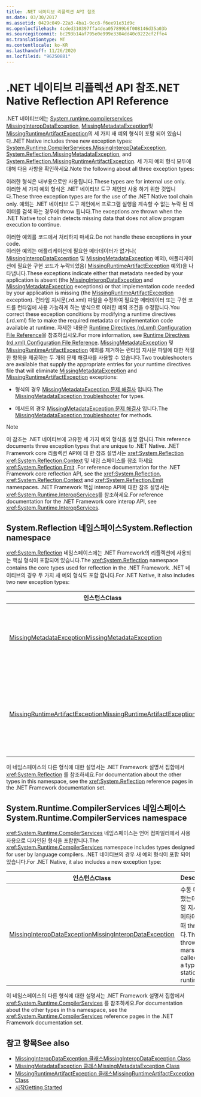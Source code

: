 ```yaml
---
title: .NET 네이티브 리플렉션 API 참조
ms.date: 03/30/2017
ms.assetid: 0429c049-22a3-4ba1-9cc8-f6ee91e31d9c
ms.openlocfilehash: 4cded310397ffa4dea057899b6f008146d35a03b
ms.sourcegitcommit: bc293b14af795e0e999e3304dd40c0222cf2ffe4
ms.translationtype: MT
ms.contentlocale: ko-KR
ms.lasthandoff: 11/26/2020
ms.locfileid: "96250881"
---
```

# <a name="net-native-reflection-api-reference"></a><span data-ttu-id="37a0f-102">.NET 네이티브 리플렉션 API 참조</span><span class="sxs-lookup"><span data-stu-id="37a0f-102">.NET Native Reflection API Reference</span></span>

<span data-ttu-id="37a0f-103">.NET 네이티브에는 [System.runtime.compilerservices MissingInteropDataException](missinginteropdataexception-class-net-native.md), [MissingMetadataException](missingmetadataexception-class-net-native.md)및 [MissingRuntimeArtifactException](missingruntimeartifactexception-class-net-native.md)의 세 가지 새 예외 형식이 포함 되어 있습니다.</span><span class="sxs-lookup"><span data-stu-id="37a0f-103">.NET Native includes three new exception types: [System.Runtime.CompilerServices.MissingInteropDataException](missinginteropdataexception-class-net-native.md), [System.Reflection.MissingMetadataException](missingmetadataexception-class-net-native.md), and [System.Reflection.MissingRuntimeArtifactException](missingruntimeartifactexception-class-net-native.md).</span></span> <span data-ttu-id="37a0f-104">세 가지 예외 형식 모두에 대해 다음 사항을 확인하세요.</span><span class="sxs-lookup"><span data-stu-id="37a0f-104">Note the following about all three exception types:</span></span>  
  
 <span data-ttu-id="37a0f-105">이러한 형식은 내부용으로만 사용됩니다.</span><span class="sxs-lookup"><span data-stu-id="37a0f-105">These types are for internal use only.</span></span>  
 <span data-ttu-id="37a0f-106">이러한 세 가지 예외 형식은 .NET 네이티브 도구 체인만 사용 하기 위한 것입니다.</span><span class="sxs-lookup"><span data-stu-id="37a0f-106">These three exception types are for the use of the .NET Native tool chain only.</span></span> <span data-ttu-id="37a0f-107">예외는 .NET 네이티브 도구 체인에서 프로그램 실행을 계속할 수 없는 누락 된 데이터를 검색 하는 경우에 throw 됩니다.</span><span class="sxs-lookup"><span data-stu-id="37a0f-107">The exceptions are thrown when the .NET Native tool chain detects missing data that does not allow program execution to continue.</span></span>  
  
 <span data-ttu-id="37a0f-108">이러한 예외를 코드에서 처리하지 마세요.</span><span class="sxs-lookup"><span data-stu-id="37a0f-108">Do not handle these exceptions in your code.</span></span>  
 <span data-ttu-id="37a0f-109">이러한 예외는 애플리케이션에 필요한 메타데이터가 없거나( [MissingInteropDataException](missinginteropdataexception-class-net-native.md) 및 [MissingMetadataException](missingmetadataexception-class-net-native.md) 예외), 애플리케이션에 필요한 구현 코드가 누락되었음( [MissingRuntimeArtifactException](missingruntimeartifactexception-class-net-native.md) 예외)을 나타냅니다.</span><span class="sxs-lookup"><span data-stu-id="37a0f-109">These exceptions indicate either that metadata needed by your application is absent (the [MissingInteropDataException](missinginteropdataexception-class-net-native.md) and [MissingMetadataException](missingmetadataexception-class-net-native.md) exceptions) or that implementation code needed by your application is missing (the [MissingRuntimeArtifactException](missingruntimeartifactexception-class-net-native.md) exception).</span></span> <span data-ttu-id="37a0f-110">런타임 지시문(.rd.xml) 파일을 수정하여 필요한 메타데이터 또는 구현 코드를 런타임에 사용 가능하게 하는 방식으로 이러한 예외 조건을 수정합니다.</span><span class="sxs-lookup"><span data-stu-id="37a0f-110">You correct these exception conditions by modifying a runtime directives (.rd.xml) file to make the required metadata or implementation code available at runtime.</span></span> <span data-ttu-id="37a0f-111">자세한 내용은 [Runtime Directives (rd.xml) Configuration File Reference](runtime-directives-rd-xml-configuration-file-reference.md)을 참조하십시오.</span><span class="sxs-lookup"><span data-stu-id="37a0f-111">For more information, see [Runtime Directives (rd.xml) Configuration File Reference](runtime-directives-rd-xml-configuration-file-reference.md).</span></span> <span data-ttu-id="37a0f-112">[MissingMetadataException](missingmetadataexception-class-net-native.md) 및 [MissingRuntimeArtifactException](missingruntimeartifactexception-class-net-native.md) 예외를 제거하는 런타임 지시문 파일에 대한 적절한 항목을 제공하는 두 개의 문제 해결사를 사용할 수 있습니다.</span><span class="sxs-lookup"><span data-stu-id="37a0f-112">Two troubleshooters are available that supply the appropriate entries for your runtime directives file that will eliminate [MissingMetadataException](missingmetadataexception-class-net-native.md) and [MissingRuntimeArtifactException](missingruntimeartifactexception-class-net-native.md) exceptions:</span></span>  
  
- <span data-ttu-id="37a0f-113">형식의 경우 [MissingMetadataException 문제 해결사](https://dotnet.github.io/native/troubleshooter/type.html) 입니다.</span><span class="sxs-lookup"><span data-stu-id="37a0f-113">The [MissingMetadataException troubleshooter](https://dotnet.github.io/native/troubleshooter/type.html) for types.</span></span>  
  
- <span data-ttu-id="37a0f-114">메서드의 경우 [MissingMetadataException 문제 해결사](https://dotnet.github.io/native/troubleshooter/method.html) 입니다.</span><span class="sxs-lookup"><span data-stu-id="37a0f-114">The [MissingMetadataException troubleshooter](https://dotnet.github.io/native/troubleshooter/method.html) for methods.</span></span>  
  
> [!NOTE]
> <span data-ttu-id="37a0f-115">이 참조는 .NET 네이티브에 고유한 세 가지 예외 형식을 설명 합니다.</span><span class="sxs-lookup"><span data-stu-id="37a0f-115">This reference documents three exception types that are unique to .NET Native.</span></span> <span data-ttu-id="37a0f-116">.NET Framework core 리플렉션 API에 대 한 참조 설명서는 <xref:System.Reflection> <xref:System.Reflection.Context> 및 네임 스페이스를 참조 하세요 <xref:System.Reflection.Emit> .</span><span class="sxs-lookup"><span data-stu-id="37a0f-116">For reference documentation for the .NET Framework core reflection API, see the <xref:System.Reflection>, <xref:System.Reflection.Context> and <xref:System.Reflection.Emit> namespaces.</span></span> <span data-ttu-id="37a0f-117">.NET Framework 핵심 interop API에 대한 참조 설명서는 <xref:System.Runtime.InteropServices>를 참조하세요.</span><span class="sxs-lookup"><span data-stu-id="37a0f-117">For reference documentation for the .NET Framework core interop API, see <xref:System.Runtime.InteropServices>.</span></span>  
  
## <a name="systemreflection-namespace"></a><span data-ttu-id="37a0f-118">System.Reflection 네임스페이스</span><span class="sxs-lookup"><span data-stu-id="37a0f-118">System.Reflection namespace</span></span>  

 <span data-ttu-id="37a0f-119"><xref:System.Reflection> 네임스페이스에는 .NET Framework의 리플렉션에 사용되는 핵심 형식이 포함되어 있습니다.</span><span class="sxs-lookup"><span data-stu-id="37a0f-119">The <xref:System.Reflection> namespace contains the core types used for reflection in the .NET Framework.</span></span> <span data-ttu-id="37a0f-120">.NET 네이티브의 경우 두 가지 새 예외 형식도 포함 합니다.</span><span class="sxs-lookup"><span data-stu-id="37a0f-120">For .NET Native, it also includes two new exception types:</span></span>  
  
|<span data-ttu-id="37a0f-121">인스턴스</span><span class="sxs-lookup"><span data-stu-id="37a0f-121">Class</span></span>|<span data-ttu-id="37a0f-122">Description</span><span class="sxs-lookup"><span data-stu-id="37a0f-122">Description</span></span>|  
|-----------|-----------------|  
|[<span data-ttu-id="37a0f-123">MissingMetadataException</span><span class="sxs-lookup"><span data-stu-id="37a0f-123">MissingMetadataException</span></span>](missingmetadataexception-class-net-native.md)|<span data-ttu-id="37a0f-124">리플렉션을 사용하여 존재하지 않는 메타데이터를 검색하면 throw되는 예외입니다.</span><span class="sxs-lookup"><span data-stu-id="37a0f-124">The exception that is thrown when reflection is used to retrieve metadata that isn't present.</span></span>|  
|[<span data-ttu-id="37a0f-125">MissingRuntimeArtifactException</span><span class="sxs-lookup"><span data-stu-id="37a0f-125">MissingRuntimeArtifactException</span></span>](missingruntimeartifactexception-class-net-native.md)|<span data-ttu-id="37a0f-126">형식 또는 형식 멤버의 메타데이터를 사용할 수는 있지만 해당 구현이 제거된 경우 throw되는 예외입니다.</span><span class="sxs-lookup"><span data-stu-id="37a0f-126">The exception that is thrown when metadata for a type or type member is available but its implementation has been removed.</span></span>|  
  
 <span data-ttu-id="37a0f-127">이 네임스페이스의 다른 형식에 대한 설명서는 .NET Framework 설명서 집합에서 <xref:System.Reflection> 를 참조하세요.</span><span class="sxs-lookup"><span data-stu-id="37a0f-127">For documentation about the other types in this namespace, see the <xref:System.Reflection> reference pages in the .NET Framework documentation set.</span></span>  
  
## <a name="systemruntimecompilerservices-namespace"></a><span data-ttu-id="37a0f-128">System.Runtime.CompilerServices 네임스페이스</span><span class="sxs-lookup"><span data-stu-id="37a0f-128">System.Runtime.CompilerServices namespace</span></span>  

 <span data-ttu-id="37a0f-129"><xref:System.Runtime.CompilerServices> 네임스페이스는 언어 컴파일러에서 사용자용으로 디자인된 형식을 포함합니다.</span><span class="sxs-lookup"><span data-stu-id="37a0f-129">The <xref:System.Runtime.CompilerServices> namespace includes types designed for user by language compilers.</span></span> <span data-ttu-id="37a0f-130">.NET 네이티브의 경우 새 예외 형식이 포함 되어 있습니다.</span><span class="sxs-lookup"><span data-stu-id="37a0f-130">For .NET Native, it also includes a new exception type:</span></span>  
  
|<span data-ttu-id="37a0f-131">인스턴스</span><span class="sxs-lookup"><span data-stu-id="37a0f-131">Class</span></span>|<span data-ttu-id="37a0f-132">Description</span><span class="sxs-lookup"><span data-stu-id="37a0f-132">Description</span></span>|  
|-----------|-----------------|  
|[<span data-ttu-id="37a0f-133">MissingInteropDataException</span><span class="sxs-lookup"><span data-stu-id="37a0f-133">MissingInteropDataException</span></span>](missinginteropdataexception-class-net-native.md)|<span data-ttu-id="37a0f-134">수동 마샬링 메서드를 호출했는데 정적 분석 또는 런타임 지시문 파일에서 형식의 메타데이터를 찾을 수 없을 때 throw되는 예외입니다.</span><span class="sxs-lookup"><span data-stu-id="37a0f-134">The exception that is thrown when a manual marshaling method is called, but metadata for a type isn't found by static analysis or in a runtime directives file.</span></span>|  
  
 <span data-ttu-id="37a0f-135">이 네임스페이스의 다른 형식에 대한 설명서는 .NET Framework 설명서 집합에서 <xref:System.Runtime.CompilerServices> 를 참조하세요.</span><span class="sxs-lookup"><span data-stu-id="37a0f-135">For documentation about the other types in this namespace, see the <xref:System.Runtime.CompilerServices> reference pages in the .NET Framework documentation set.</span></span>  
  
## <a name="see-also"></a><span data-ttu-id="37a0f-136">참고 항목</span><span class="sxs-lookup"><span data-stu-id="37a0f-136">See also</span></span>

- [<span data-ttu-id="37a0f-137">MissingInteropDataException 클래스</span><span class="sxs-lookup"><span data-stu-id="37a0f-137">MissingInteropDataException Class</span></span>](missinginteropdataexception-class-net-native.md)
- [<span data-ttu-id="37a0f-138">MissingMetadataException 클래스</span><span class="sxs-lookup"><span data-stu-id="37a0f-138">MissingMetadataException Class</span></span>](missingmetadataexception-class-net-native.md)
- [<span data-ttu-id="37a0f-139">MissingRuntimeArtifactException 클래스</span><span class="sxs-lookup"><span data-stu-id="37a0f-139">MissingRuntimeArtifactException Class</span></span>](missingruntimeartifactexception-class-net-native.md)
- [<span data-ttu-id="37a0f-140">시작</span><span class="sxs-lookup"><span data-stu-id="37a0f-140">Getting Started</span></span>](getting-started-with-net-native.md)
